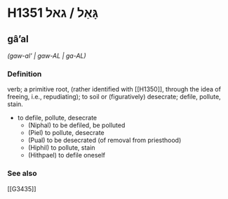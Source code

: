 # H1351 גָּאַל / גאל

## gâʼal

_(gaw-al' | ɡaw-AL | ɡa-AL)_

### Definition

verb; a primitive root, (rather identified with [[H1350]], through the idea of freeing, i.e., repudiating); to soil or (figuratively) desecrate; defile, pollute, stain.

- to defile, pollute, desecrate
    - (Niphal) to be defiled, be polluted
    - (Piel) to pollute, desecrate
    - (Pual) to be desecrated (of removal from priesthood)
    - (Hiphil) to pollute, stain
    - (Hithpael) to defile oneself
### See also

[[G3435]]

